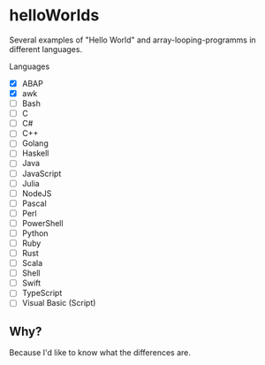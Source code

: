# helloWorlds
Several examples of "Hello World" and array-looping-programms in different languages.

Languages
- [x] ABAP
- [x] awk
- [ ] Bash
- [ ] C
- [ ] C#
- [ ] C++
- [ ] Golang
- [ ] Haskell
- [ ] Java
- [ ] JavaScript
- [ ] Julia
- [ ] NodeJS
- [ ] Pascal
- [ ] Perl
- [ ] PowerShell
- [ ] Python
- [ ] Ruby
- [ ] Rust
- [ ] Scala
- [ ] Shell
- [ ] Swift
- [ ] TypeScript
- [ ] Visual Basic (Script)

## Why?

Because I'd like to know what the differences are.
